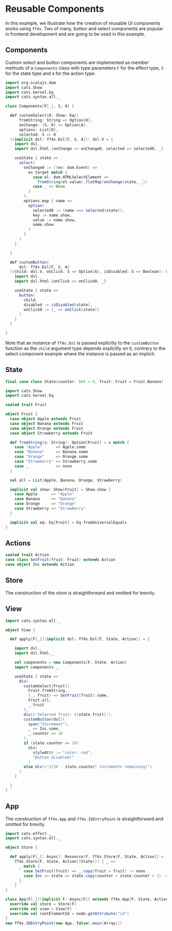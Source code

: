 # Reusable Components

In this example, we illustrate how the creation of reusable UI components works using `ff4s`. Two of many,
button and select components are popular in frontend development and are going to be used in this example.

## Components

Custom select and button components are implemented as member methods of a `Components` class
with type parameters `F` for the effect type, `S` for the state type and `A` for the action type.

<!---->
<!-- ### Select -->
<!---->
<!-- A select component with options of type `O` is modelled by a function with the following inputs: -->
<!---->
<!-- 1. `fromString`: converts a string option to type `O`. -->
<!-- 2. `onChange0`: performs an action based on selected option and state. -->
<!-- 3. `options`: list of options. -->
<!-- 4. `selected0`: currently selected option function of the state. -->
<!---->
<!-- ### Button -->
<!---->
<!-- Likewise for a button component inputs: -->
<!---->
<!-- 1. `onClick0`: react to click events by performing an action. -->
<!-- 2. `isDisabled`: disable the button based on the state. -->
<!---->

```scala mdoc:js:shared
import org.scalajs.dom
import cats.Show
import cats.kernel.Eq
import cats.syntax.all._

class Components[F[_], S, A] {

  def customSelect[O: Show: Eq](
      fromString: String => Option[O],
      onChange: (S, O) => Option[A],
      options: List[O],
      selected: S => O
  )(implicit dsl: ff4s.Dsl[F, S, A]): dsl.V = {
    import dsl._
    import dsl.html.{onChange => onChange0, selected => selected0, _}

    useState { state =>
      select(
        onChange0 := ((ev: dom.Event) =>
          ev.target match {
            case el: dom.HTMLSelectElement =>
              fromString(el.value).flatMap(onChange(state, _))
            case _ => None
          }
        ),
        options.map { name =>
          option(
            selected0 := (name === selected(state)),
            key := name.show,
            value := name.show,
            name.show
          )
        }
      )
    }

  }

  def customButton(
      dsl: ff4s.Dsl[F, S, A]
  )(child: dsl.V, onClick: S => Option[A], isDisabled: S => Boolean): dsl.V = {
    import dsl._
    import dsl.html.{onClick => onClick0, _}

    useState { state =>
      button(
        child,
        disabled := isDisabled(state),
        onClick0 := (_ => onClick(state))
      )
    }
  }

}
```

Note that an instance of `ff4s.Dsl` is passed explicitly to the `customButton` function
as the `child` argument type depends explicitly on it, contrary to the select component example where
the instance is passed as an implicit.

## State

```scala mdoc:js:shared
final case class State(counter: Int = 0, fruit: Fruit = Fruit.Banana)
```

```scala mdoc:js:shared
import cats.Show
import cats.kernel.Eq

sealed trait Fruit

object Fruit {
  case object Apple extends Fruit
  case object Banana extends Fruit
  case object Orange extends Fruit
  case object Strawberry extends Fruit

  def fromString(s: String): Option[Fruit] = s match {
    case "Apple"      => Apple.some
    case "Banana"     => Banana.some
    case "Orange"     => Orange.some
    case "Strawberry" => Strawberry.some
    case _            => none
  }

  val all = List(Apple, Banana, Orange, Strawberry)

  implicit val show: Show[Fruit] = Show.show {
    case Apple      => "Apple"
    case Banana     => "Banana"
    case Orange     => "Orange"
    case Strawberry => "Strawberry"
  }

  implicit val eq: Eq[Fruit] = Eq.fromUniversalEquals
}
```

## Actions

```scala mdoc:js:shared
sealed trait Action
case class SetFruit(fruit: Fruit) extends Action
case object Inc extends Action
```

## Store

The construction of the store is straightforward and omitted for brevity.

## View

```scala mdoc:js:shared
import cats.syntax.all._

object View {

  def apply[F[_]](implicit dsl: ff4s.Dsl[F, State, Action]) = {

    import dsl._
    import dsl.html._

    val components = new Components[F, State, Action]
    import components._

    useState { state =>
      div(
        customSelect[Fruit](
          Fruit.fromString,
          (_, fruit) => SetFruit(fruit).some,
          Fruit.all,
          _.fruit
        ),
        div(s"Selected fruit: ${state.fruit}"),
        customButton(dsl)(
          span("Increment"),
          _ => Inc.some,
          _.counter == 10
        ),
        if (state.counter == 10)
          div(
            styleAttr := "color: red",
            "Button disabled!"
          )
        else div(s"${10 - state.counter} increments remaining!")
      )
    }

  }
}
```

## App

The construction of `ff4s.App` and `ff4s.IOEntryPoint` is straightforward and omitted for brevity.

```scala mdoc:js:invisible
import cats.effect._
import cats.syntax.all._

object Store {

  def apply[F[_]: Async]: Resource[F, ff4s.Store[F, State, Action]] =
    ff4s.Store[F, State, Action](State()) { _ =>
      _ match {
        case SetFruit(fruit) => _.copy(fruit = fruit) -> none
        case Inc => state => state.copy(counter = state.counter + 1) -> none
      }
    }
}

class App[F[_]](implicit F: Async[F]) extends ff4s.App[F, State, Action] {
  override val store = Store[F]
  override val view = View[F]
  override val rootElementId = node.getAttribute("id")
}
new ff4s.IOEntryPoint(new App, false).main(Array())
```
